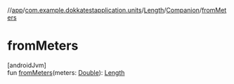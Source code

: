 //[app](../../../../index.md)/[com.example.dokkatestapplication.units](../../index.md)/[Length](../index.md)/[Companion](index.md)/[fromMeters](from-meters.md)

# fromMeters

[androidJvm]\
fun [fromMeters](from-meters.md)(meters: [Double](https://kotlinlang.org/api/latest/jvm/stdlib/kotlin/-double/index.html)): [Length](../index.md)
